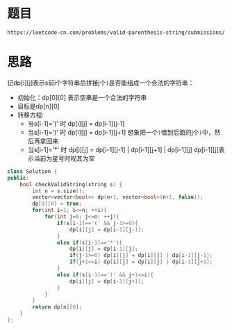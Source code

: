 # 题目
`https://leetcode-cn.com/problems/valid-parenthesis-string/submissions/`

# 思路
记dp[i][j]表示s前i个字符串后拼接j个`)`是否能组成一个合法的字符串：
- 初始化：dp[0][0] 表示空串是一个合法的字符串
- 目标是dp[n][0]
- 转移方程:
  - 当s[i-1]='(' 时 dp[i][j] = dp[i-1][j-1]
  - 当s[i-1]=')' 时 dp[i][j] = dp[i-1][j+1]   想象把一个`)`借到后面的j个`)`中，然后再拿回来
  - 当s[i-1]='*' 时 dp[i][j] = dp[i-1][j-1] | dp[i-1][j+1] | dp[i-1][j]  dp[i-1][j]表示当前为星号时视其为空


```cpp
class Solution {
public:
    bool checkValidString(string s) {
        int n = s.size();
        vector<vector<bool>> dp(n+1, vector<bool>(n+1, false));
        dp[0][0] = true;
        for(int i=1; i<=n; ++i){
            for(int j=0; j<=n; ++j){
                if(s[i-1]=='(' && j-1>=0){
                    dp[i][j] = dp[i-1][j-1];
                }
                else if(s[i-1]=='*'){
                    dp[i][j] = dp[i-1][j];
                    if(j-1>=0) dp[i][j] = dp[i][j] | dp[i-1][j-1];
                    if(j+1<=i) dp[i][j] = dp[i][j] | dp[i-1][j+1];
                }
                else if(s[i-1]==')' && j+1<=i){
                    dp[i][j] = dp[i-1][j+1];
                }
            }
        }
        return dp[n][0];
    }
};
```